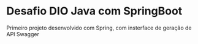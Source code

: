 # Desafio DIO Java com SpringBoot
Primeiro projeto desenvolvido com Spring, com insterface de geração de API Swagger
